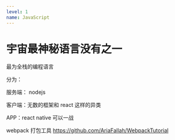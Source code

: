 ```yaml
---
level: 1
name: JavaScript
---
```


# 宇宙最神秘语言没有之一

最为全栈的编程语言

分为：

服务端： nodejs

客户端：无数的框架和 react 这样的异类

APP：react native 可以一战

webpack 打包工具 https://github.com/AriaFallah/WebpackTutorial
